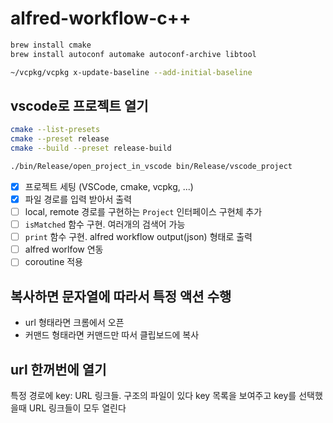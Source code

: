 # alfred-workflow-c++

```bash
brew install cmake
brew install autoconf automake autoconf-archive libtool

~/vcpkg/vcpkg x-update-baseline --add-initial-baseline
```

## vscode로 프로젝트 열기

```bash
cmake --list-presets
cmake --preset release
cmake --build --preset release-build

./bin/Release/open_project_in_vscode bin/Release/vscode_project
```

* [x] 프로젝트 세팅 (VSCode, cmake, vcpkg, ...)
* [x] 파일 경로를 입력 받아서 출력
* [ ] local, remote 경로를 구현하는 `Project` 인터페이스 구현체 추가
* [ ] `isMatched` 함수 구현. 여러개의 검색어 가능
* [ ] `print` 함수 구현. alfred workflow output(json) 형태로 출력
* [ ] alfred worlfow 연동
* [ ] coroutine 적용

## 복사하면 문자열에 따라서 특정 액션 수행

* url 형태라면 크롬에서 오픈
* 커맨드 형태라면 커맨드만 따서 클립보드에 복사

## url 한꺼번에 열기

특정 경로에 key: URL 링크들. 구조의 파일이 있다
key 목록을 보여주고 key를 선택했을때 URL 링크들이 모두 열린다
